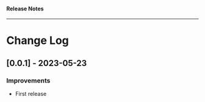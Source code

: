 <h4 class="margin-btm-8">Release Notes</h4>
<hr class="margin-btm-32" />

# Change Log

## [0.0.1] - 2023-05-23

### Improvements

- First release
